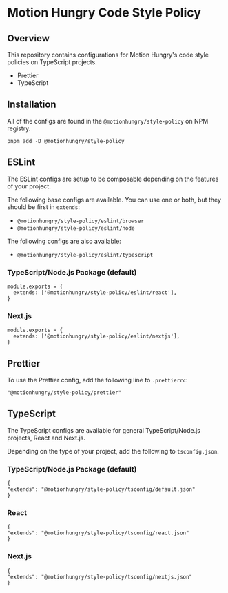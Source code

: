 # Motion Hungry Code Style Policy

## Overview

This repository contains configurations for Motion Hungry's code style policies on TypeScript projects.

- Prettier
- TypeScript

## Installation

All of the configs are found in the `@motionhungry/style-policy` on NPM registry.

```
pnpm add -D @motionhungry/style-policy
```

## ESLint

The ESLint configs are setup to be composable depending on the features of your project.

The following base configs are available. You can use one or both, but they should be first in `extends`:

- `@motionhungry/style-policy/eslint/browser`
- `@motionhungry/style-policy/eslint/node`

The following configs are also available:

- `@motionhungry/style-policy/eslint/typescript`

### TypeScript/Node.js Package (default)

```
module.exports = {
  extends: ['@motionhungry/style-policy/eslint/react'],
}
```

### Next.js

```
module.exports = {
  extends: ['@motionhungry/style-policy/eslint/nextjs'],
}
```

## Prettier

To use the Prettier config, add the following line to `.prettierrc`:

```
"@motionhungry/style-policy/prettier"
```

## TypeScript

The TypeScript configs are available for general TypeScript/Node.js projects, React and Next.js.

Depending on the type of your project, add the following to `tsconfig.json`.

### TypeScript/Node.js Package (default)

```
{
"extends": "@motionhungry/style-policy/tsconfig/default.json"
}
```

### React

```
{
"extends": "@motionhungry/style-policy/tsconfig/react.json"
}
```

### Next.js

```
{
"extends": "@motionhungry/style-policy/tsconfig/nextjs.json"
}
```
